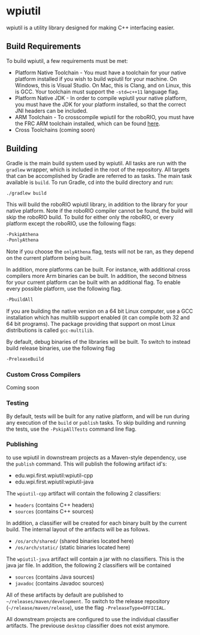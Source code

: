 # wpiutil

wpiutil is a utility library designed for making C++ interfacing easier. 

## Build Requirements
To build wpiutil, a few requirements must be met:

- Platform Native Toolchain - You must have a toolchain for your native platform installed if you wish to build wpiutil for your machine. On Windows, this is Visual Studio. On Mac, this is Clang, and on Linux, this is GCC. Your toolchain must support the `-std=c++11` language flag.
- Platform Native JDK - In order to compile wpiutil your native platform, you must have the JDK for your platform installed, so that the correct JNI headers can be included.
- ARM Toolchain - To crosscompile wpiutil for the roboRIO, you must have the FRC ARM toolchain installed, which can be found [here](http://first.wpi.edu/FRC/roborio/toolchains/).
- Cross Toolchains (coming soon)

## Building
Gradle is the main build system used by wpiutil. All tasks are run with the `gradlew` wrapper, which is included in the root of the repository. All targets that can be accomplished by Gradle are referred to as tasks. The main task available is `build`. To run Gradle, cd into the build directory and run:

```bash
./gradlew build
```

This will build the roboRIO wpiutil library, in addition to the library for your native platform. Note if the roboRIO compiler cannot be found, the build will skip the roboRIO build. To build for either only the roboRIO, or every platform except the roboRIO, use the following flags:

```bash
-PskipAthena
-PonlyAthena
```

Note if you choose the `onlyAthena` flag, tests will not be ran, as they depend on the current platform being built.

In addition, more platforms can be built. For instance, with additional cross compilers more Arm binaries can be built. In addition, the second bitness for your current platform can be built with an additional flag. To enable every possible platform, use the following flag.

```bash
-PbuildAll
```

If you are building the native version on a 64 bit Linux computer, use a GCC installation which has multilib support enabled (it can compile both 32 and 64 bit programs). The package providing that support on most Linux distributions is called `gcc-multilib`.

By default, debug binaries of the libraries will be built. To switch to instead build release binaries, use the following flag

```bash
-PreleaseBuild
```

### Custom Cross Compilers
Coming soon

### Testing
By default, tests will be built for any native platform, and will be run during any execution of the `build` or `publish` tasks. To skip building and running the tests, use the `-PskipAllTests` command line flag.

### Publishing
to use wpiutil in downstream projects as a Maven-style dependency, use the `publish` command. This will publish the following artifact id's:

- edu.wpi.first.wpiutil:wpiutil-cpp
- edu.wpi.first.wpiutil:wpiutil-java

The `wpiutil-cpp` artifact will contain the following 2 classifiers:

- `headers` (contains C++ headers)
- `sources` (contains C++ sources)

In addition, a classifier will be created for each binary built by the current build. The internal layout of the artifacts will be as follows.

- `/os/arch/shared/` (shared binaries located here)
- `/os/arch/static/` (static binaries located here)

The `wpiutil-java` artifact will contain a jar with no classifiers. This is the java jar file. In addition, the following 2 classifiers will be contained

- `sources` (contains Java sources)
- `javadoc` (contains Javadoc sources)

All of these artifacts by default are published to `~/releases/maven/development`. To switch to the release repository (`~/release/maven/release`), use the flag `-PreleaseType=OFFICIAL`.

All downstream projects are configured to use the individual classifier artifacts. The previouse `desktop` classifier does not exist anymore. 

